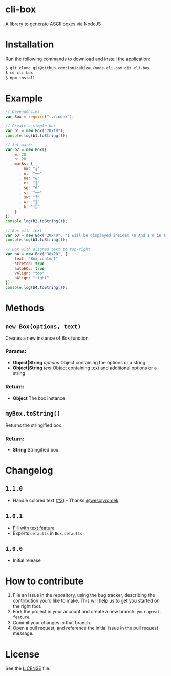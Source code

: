 cli-box
=======
A library to generate ASCII boxes via NodeJS

# Installation
Run the following commands to download and install the application:

```sh
$ git clone git@github.com:IonicaBizau/node-cli-box.git cli-box
$ cd cli-box
$ npm install
```

# Example
```js
// Dependencies
var Box = require("../index");

// Create a simple box
var b1 = new Box("20x10");
console.log(b1.toString());

// Set marks
var b2 = new Box({
    w: 20
  , h: 20
  , marks: {
        nw: "╔"
      , n:  "══"
      , ne: "╗"
      , e:  "║"
      , se: "╝"
      , s:  "══"
      , sw: "╚"
      , w:  "║"
      , b: "░░"
    }
});
console.log(b2.toString());

// Box with text
var b3 = new Box("20x40", "I will be displayed inside! \n And I'm in a new line!");
console.log(b3.toString());

// Box with aligned text to top-right
var b4 = new Box("30x20", {
    text: "Box content"
  , stretch: true
  , autoEOL: true
  , vAlign: "top"
  , hAlign: "right"
});
console.log(b4.toString());
```

# Methods
## `new Box(options, text)`
Creates a new instance of Box function

### Params:
* **Object|String** *options* Object containing the options or a string
* **Object|String** *text* Object containing text and additional options or a string

### Return:
* **Object** The box instance

## `myBox.toString()`
Returns the stringified box

### Return:
* **String** Stringified box

# Changelog
## `1.1.0`
 - Handle colored text ([#3](https://github.com/IonicaBizau/node-cli-box/pull/3)) - Thanks [@wesolyromek](https://github.com/wesolyromek)

## `1.0.1`
 - [Fill with text feature](https://github.com/IonicaBizau/node-cli-box/pull/1)
 - Exports `defaults` in `Box.defaults`

## `1.0.0`
 - Initial release

# How to contribute

1. File an issue in the repository, using the bug tracker, describing the
   contribution you'd like to make. This will help us to get you started on the
   right foot.
2. Fork the project in your account and create a new branch:
   `your-great-feature`.
3. Commit your changes in that branch.
4. Open a pull request, and reference the initial issue in the pull request
   message.

# License
See the [LICENSE](./LICENSE) file.
